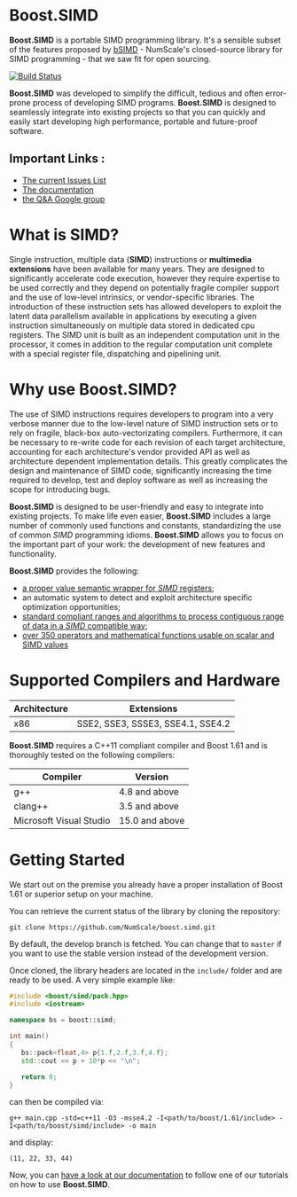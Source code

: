 # Boost.SIMD

**Boost.SIMD** is a portable SIMD programming library.
It's a sensible subset of the features proposed by [bSIMD](https://www.numscale.com/en/solutions/bsimd/) - NumScale's closed-source library for SIMD programming - that we saw fit for open sourcing.

[![Build Status](https://travis-ci.org/NumScale/boost.simd.png?branch=develop)](https://travis-ci.org/NumScale/boost.simd)

**Boost.SIMD** was developed to simplify the difficult, tedious and often error-prone process of developing SIMD programs. **Boost.SIMD** is designed to seamlessly integrate into existing projects so that you can quickly and easily start developing high performance, portable and future-proof software.

## Important Links :
 - [The current Issues List](https://github.com/NumScale/boost.simd/issues)
 - [The documentation](https://developer.numscale.com/boost.simd/documentation/develop)
 - [the Q&A Google group](https://groups.google.com/forum/#!forum/boost-simd)

# What is SIMD?

Single instruction, multiple data (__SIMD__) instructions or **multimedia extensions** have been available
for many years. They are designed to significantly accelerate code execution, however they require expertise to be used correctly
and they depend on potentially fragile compiler support and the use of low-level intrinsics, or vendor-specific libraries.
The introduction of these instruction sets has allowed developers to exploit the latent data parallelism available in applications by
executing a given instruction simultaneously on multiple data stored in dedicated cpu registers. The SIMD unit is built as an independent
computation unit in the processor, it comes in addition to the regular computation unit complete with a special register file,
dispatching and pipelining unit.

# Why use Boost.SIMD?

The use of SIMD instructions requires developers to program into a very verbose manner due to the low-level nature of SIMD instruction
sets or to rely on fragile, black-box auto-vectorizating compilers. Furthermore, it can be necessary to re-write code for each revision
of each target architecture, accounting for each architecture's vendor provided API as well as architecture dependent implementation details.
This greatly complicates the design and maintenance of SIMD code, significantly increasing the time required to develop, test and deploy
software as well as increasing the scope for introducing bugs.

**Boost.SIMD** is designed to be user-friendly and easy to integrate into existing projects. To make life even easier, **Boost.SIMD** includes
a large number of commonly used functions and constants, standardizing the use of common _SIMD_ programming idioms. **Boost.SIMD** allows
you to focus on the important part of your work: the development of new features and functionality.

**Boost.SIMD** provides the following:

  + [a proper value semantic wrapper for _SIMD_ registers](https://developer.numscale.com/boost.simd/documentation/develop/classboost_1_1simd_1_1pack.html);
  + an automatic system to detect and exploit architecture specific optimization opportunities;
  + [standard compliant ranges and algorithms to process contiguous range of data in a _SIMD_ compatible way](https://developer.numscale.com/boost.simd/documentation/develop/group__group-std.html);
  + [over 350 operators and mathematical functions usable on scalar and SIMD values](https://developer.numscale.com/boost.simd/documentation/develop/group__group-functions.html)

# Supported Compilers and Hardware

Architecture | Extensions
-------------|-----------------------------------------------------
x86          | SSE2, SSE3, SSSE3, SSE4.1, SSE4.2

**Boost.SIMD** requires a C++11 compliant compiler and Boost 1.61 and is thoroughly tested on the following compilers:

Compiler                | Version
------------------------|-------------------
g++                     | 4.8 and above
clang++                 | 3.5 and above
Microsoft Visual Studio | 15.0 and above

# Getting Started

We start out on the premise you already have a proper installation of Boost 1.61 or superior setup on your machine.

You can retrieve the current status of the library by cloning the repository:

    git clone https://github.com/NumScale/boost.simd.git

By default, the develop branch is fetched. You can change that to `master` if you want to use the stable version instead of the development version.

Once cloned, the library headers are located in the `include/` folder and are ready to be used. A very simple example like:

```cpp
#include <boost/simd/pack.hpp>
#include <iostream>

namespace bs = boost::simd;

int main()
{
   bs::pack<float,4> p{1.f,2.f,3.f,4.f};
   std::cout << p + 10*p << "\n";

   return 0;
}
```

can then be compiled via:

    g++ main.cpp -std=c++11 -O3 -msse4.2 -I<path/to/boost/1.61/include> -I<path/to/boost/simd/include> -o main

and display:

    (11, 22, 33, 44)

Now, you can [have a look at our documentation](https://developer.numscale.com/boost.simd/documentation/develop/) to follow one of our tutorials on how to use **Boost.SIMD**.
